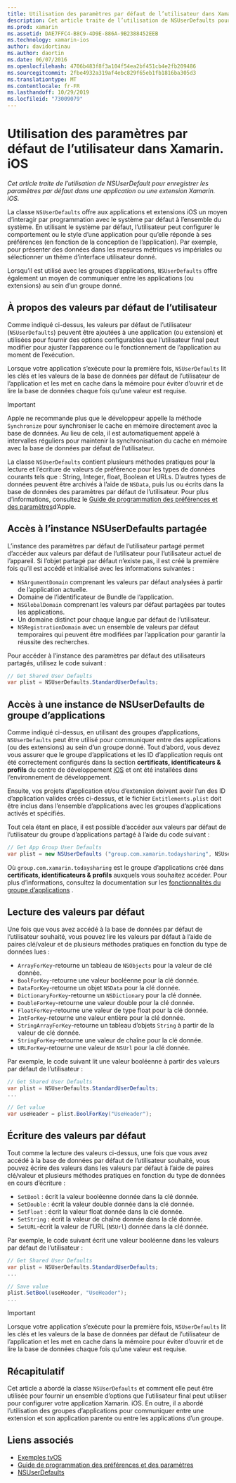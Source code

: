 ```yaml
---
title: Utilisation des paramètres par défaut de l’utilisateur dans Xamarin. iOS
description: Cet article traite de l’utilisation de NSUserDefaults pour enregistrer les paramètres par défaut dans une application ou une extension Xamarin iOS. Il décrit NSUserDefaults à un niveau élevé et explique comment lire et écrire des valeurs.
ms.prod: xamarin
ms.assetid: DAE7FFC4-B8C9-4D9E-886A-9B2388452EEB
ms.technology: xamarin-ios
author: davidortinau
ms.author: daortin
ms.date: 06/07/2016
ms.openlocfilehash: 4706b483f8f3a104f54ea2bf451cb4e2fb209486
ms.sourcegitcommit: 2fbe4932a319af4ebc829f65eb1fb1816ba305d3
ms.translationtype: MT
ms.contentlocale: fr-FR
ms.lasthandoff: 10/29/2019
ms.locfileid: "73009079"
---
```

# <a name="working-with-user-defaults-in-xamarinios"></a>Utilisation des paramètres par défaut de l’utilisateur dans Xamarin. iOS

_Cet article traite de l’utilisation de NSUserDefault pour enregistrer les paramètres par défaut dans une application ou une extension Xamarin. iOS._

La classe `NSUserDefaults` offre aux applications et extensions iOS un moyen d’interagir par programmation avec le système par défaut à l’ensemble du système. En utilisant le système par défaut, l’utilisateur peut configurer le comportement ou le style d’une application pour qu’elle réponde à ses préférences (en fonction de la conception de l’application). Par exemple, pour présenter des données dans les mesures métriques vs impériales ou sélectionner un thème d’interface utilisateur donné.

Lorsqu’il est utilisé avec les groupes d’applications, `NSUserDefaults` offre également un moyen de communiquer entre les applications (ou extensions) au sein d’un groupe donné.

<a name="About-User-Defaults" />

## <a name="about-user-defaults"></a>À propos des valeurs par défaut de l’utilisateur

Comme indiqué ci-dessus, les valeurs par défaut de l’utilisateur (`NSUserDefaults`) peuvent être ajoutées à une application (ou extension) et utilisées pour fournir des options configurables que l’utilisateur final peut modifier pour ajuster l’apparence ou le fonctionnement de l’application au moment de l’exécution.

Lorsque votre application s’exécute pour la première fois, `NSUserDefaults` lit les clés et les valeurs de la base de données par défaut de l’utilisateur de l’application et les met en cache dans la mémoire pour éviter d’ouvrir et de lire la base de données chaque fois qu’une valeur est requise. 

> [!IMPORTANT]
> Apple ne recommande plus que le développeur appelle la méthode `Synchronize` pour synchroniser le cache en mémoire directement avec la base de données. Au lieu de cela, il est automatiquement appelé à intervalles réguliers pour maintenir la synchronisation du cache en mémoire avec la base de données par défaut de l’utilisateur.

La classe `NSUserDefaults` contient plusieurs méthodes pratiques pour la lecture et l’écriture de valeurs de préférence pour les types de données courants tels que : String, Integer, float, Boolean et URLs. D’autres types de données peuvent être archivés à l’aide de `NSData`, puis lus ou écrits dans la base de données des paramètres par défaut de l’utilisateur. Pour plus d’informations, consultez le [Guide de programmation des préférences et des paramètres](https://developer.apple.com/library/mac/documentation/Cocoa/Conceptual/UserDefaults/Introduction/Introduction.html#//apple_ref/doc/uid/10000059i)d’Apple.

<a name="Accessing-the-Shared-NSUserDefaults-Instance" />

## <a name="accessing-the-shared-nsuserdefaults-instance"></a>Accès à l’instance NSUserDefaults partagée 

L’instance des paramètres par défaut de l’utilisateur partagé permet d’accéder aux valeurs par défaut de l’utilisateur pour l’utilisateur actuel de l’appareil. Si l’objet partagé par défaut n’existe pas, il est créé la première fois qu’il est accédé et initialisé avec les informations suivantes :

- `NSArgumentDomain` comprenant les valeurs par défaut analysées à partir de l’application actuelle.
- Domaine de l’identificateur de Bundle de l’application.
- `NSGlobalDomain` comprenant les valeurs par défaut partagées par toutes les applications.
- Un domaine distinct pour chaque langue par défaut de l’utilisateur.
- `NSRegistrationDomain` avec un ensemble de valeurs par défaut temporaires qui peuvent être modifiées par l’application pour garantir la réussite des recherches.

Pour accéder à l’instance des paramètres par défaut des utilisateurs partagés, utilisez le code suivant :

```csharp
// Get Shared User Defaults
var plist = NSUserDefaults.StandardUserDefaults;
```

<a name="Accessing-an-App-Group-NSUserDefaults-Instance" />

## <a name="accessing-an-app-group-nsuserdefaults-instance"></a>Accès à une instance de NSUserDefaults de groupe d’applications

Comme indiqué ci-dessus, en utilisant des groupes d’applications, `NSUserDefaults` peut être utilisé pour communiquer entre des applications (ou des extensions) au sein d’un groupe donné. Tout d’abord, vous devez vous assurer que le groupe d’applications et les ID d’application requis ont été correctement configurés dans la section **certificats, identificateurs & profils** du centre de développement [iOS](https://developer.apple.com/devcenter/ios/) et ont été installées dans l’environnement de développement.

Ensuite, vos projets d’application et/ou d’extension doivent avoir l’un des ID d’application valides créés ci-dessus, et le fichier `Entitlements.plist` doit être inclus dans l’ensemble d’applications avec les groupes d’applications activés et spécifiés.

Tout cela étant en place, il est possible d’accéder aux valeurs par défaut de l’utilisateur du groupe d’applications partagé à l’aide du code suivant :

```csharp
// Get App Group User Defaults
var plist = new NSUserDefaults ("group.com.xamarin.todaysharing", NSUserDefaultsType.SuiteName);
```

Où `group.com.xamarin.todaysharing` est le groupe d’applications créé dans **certificats, identificateurs & profils** auxquels vous souhaitez accéder. Pour plus d’informations, consultez la documentation sur les [fonctionnalités du groupe d’applications](~/ios/deploy-test/provisioning/capabilities/app-groups-capabilities.md) .

<a name="Reading-Default-Values" />

## <a name="reading-default-values"></a>Lecture des valeurs par défaut

Une fois que vous avez accédé à la base de données par défaut de l’utilisateur souhaité, vous pouvez lire les valeurs par défaut à l’aide de paires clé/valeur et de plusieurs méthodes pratiques en fonction du type de données lues :

- `ArrayForKey`-retourne un tableau de `NSObjects` pour la valeur de clé donnée.
- `BoolForKey`-retourne une valeur booléenne pour la clé donnée.
- `DataForKey`-retourne un objet `NSData` pour la clé donnée.
- `DictionaryForKey`-retourne un `NSDictionary` pour la clé donnée.
- `DoubleForKey`-retourne une valeur double pour la clé donnée.
- `FloatForKey`-retourne une valeur de type float pour la clé donnée.
- `IntForKey`-retourne une valeur entière pour la clé donnée.
- `StringArrayForKey`-retourne un tableau d’objets `String` à partir de la valeur de clé donnée.
- `StringForKey`-retourne une valeur de chaîne pour la clé donnée.
- `URLForKey`-retourne une valeur de `NSUrl` pour la clé donnée.

Par exemple, le code suivant lit une valeur booléenne à partir des valeurs par défaut de l’utilisateur :

```csharp
// Get Shared User Defaults
var plist = NSUserDefaults.StandardUserDefaults;
...

// Get value
var useHeader = plist.BoolForKey("UseHeader");

```

<a name="Writing-Default-Values" />

## <a name="writing-default-values"></a>Écriture des valeurs par défaut

Tout comme la lecture des valeurs ci-dessus, une fois que vous avez accédé à la base de données par défaut de l’utilisateur souhaité, vous pouvez écrire des valeurs dans les valeurs par défaut à l’aide de paires clé/valeur et plusieurs méthodes pratiques en fonction du type de données en cours d’écriture :

- `SetBool` : écrit la valeur booléenne donnée dans la clé donnée.
- `SetDouble` : écrit la valeur double donnée dans la clé donnée.
- `SetFloat` : écrit la valeur float donnée dans la clé donnée.
- `SetString` : écrit la valeur de chaîne donnée dans la clé donnée.
- `SetURL`-écrit la valeur de l’URL (`NSUrl`) donnée dans la clé donnée.

Par exemple, le code suivant écrit une valeur booléenne dans les valeurs par défaut de l’utilisateur :

```csharp
// Get Shared User Defaults
var plist = NSUserDefaults.StandardUserDefaults;
...

// Save value
plist.SetBool(useHeader, "UseHeader");
...

```

> [!IMPORTANT]
> Lorsque votre application s’exécute pour la première fois, `NSUserDefaults` lit les clés et les valeurs de la base de données par défaut de l’utilisateur de l’application et les met en cache dans la mémoire pour éviter d’ouvrir et de lire la base de données chaque fois qu’une valeur est requise.

<a name="Summary" />

## <a name="summary"></a>Récapitulatif

Cet article a abordé la classe `NSUserDefaults` et comment elle peut être utilisée pour fournir un ensemble d’options que l’utilisateur final peut utiliser pour configurer votre application Xamarin. iOS. En outre, il a abordé l’utilisation des groupes d’applications pour communiquer entre une extension et son application parente ou entre les applications d’un groupe.

## <a name="related-links"></a>Liens associés

- [Exemples tvOS](https://docs.microsoft.com/samples/browse/?products=xamarin&term=Xamarin.iOS+tvOS)
- [Guide de programmation des préférences et des paramètres](https://developer.apple.com/library/mac/documentation/Cocoa/Conceptual/UserDefaults/Introduction/Introduction.html#//apple_ref/doc/uid/10000059i)
- [NSUserDefaults](https://developer.apple.com/library/mac/documentation/Cocoa/Reference/Foundation/Classes/NSUserDefaults_Class/#//apple_ref/doc/constant_group/NSUserDefaults_Domains)
